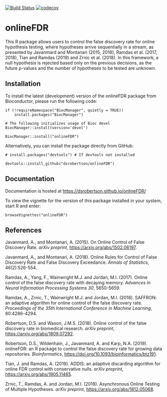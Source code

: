 [![Build Status](https://travis-ci.org/dsrobertson/onlineFDR.svg?branch=master)](https://travis-ci.org/dsrobertson/onlineFDR)
[![codecov](https://codecov.io/gh/dsrobertson/onlineFDR/branch/master/graph/badge.svg)](https://codecov.io/gh/dsrobertson/onlineFDR)


# onlineFDR

This R package allows users to control the false discovery rate for online
hypothesis testing, where hypotheses arrive sequentially in a stream, as
presented by Javanmard and Montanari (2015, 2018), Ramdas et al. (2017, 2018),
Tian and Ramdas (2019) and Zrnic et al. (2018). In this framework, a null
hypothesis is rejected based only on the previous decisions, as the future
p-values and the number of hypotheses to be tested are unknown.


## Installation

To install the latest (development) version of the onlineFDR package from Bioconductor,
please run the following code:

```{r}
if (!requireNamespace("BiocManager", quietly = TRUE))
    install.packages("BiocManager")

# The following initializes usage of Bioc devel
BiocManager::install(version='devel')

BiocManager::install("onlineFDR")
```

Alternatively, you can install the package directly from GitHub:

```{r}
# install.packages("devtools") # If devtools not installed

devtools::install_github("dsrobertson/onlineFDR")
```


## Documentation

Documentation is hosted at https://dsrobertson.github.io/onlineFDR/

To view the vignette for the version of this package installed in your system, start R and enter:

```{r}
browseVignettes("onlineFDR")
```

## References
Javanmard, A., and Montanari, A. (2015). On Online Control of False
Discovery Rate. *arXiv preprint*, https://arxiv.org/abs/1502.06197.

Javanmard, A., and Montanari, A. (2018). Online Rules for Control of False
Discovery Rate and False Discovery Exceedance. *Annals of Statistics*,
46(2):526-554.

Ramdas, A., Yang, F., Wainwright M.J. and Jordan, M.I. (2017). Online control
of the false discovery rate with decaying memory. 
*Advances in Neural Information Processing Systems 30*, 5650-5659.

Ramdas, A., Zrnic, T., Wainwright M.J. and Jordan, M.I. (2018). SAFFRON: an
adaptive algorithm for online control of the false discovery rate. 
*Proceedings of the 35th International Conference in Machine Learning*,
80:4286-4294.

Robertson, D.S. and Wason, J.M.S. (2018). Online control of the false discovery
rate in biomedical research. *arXiv preprint*, https://arxiv.org/abs/1809.07292.

Robertson, D.S., Wildenhain, J., Javanmard, A. and Karp, N.A. (2019). onlineFDR:
an R package to control the false discovery rate for growing data repositories.
*Bioinformatics*, https://doi.org/10.1093/bioinformatics/btz191.

Tian, J. and Ramdas, A. (2019). ADDIS: an adaptive discarding algorithm for 
online FDR control with conservative nulls. *arXiv preprint*, 
https://arxiv.org/abs/1905.11465. 

Zrnic, T., Ramdas, A. and Jordan, M.I. (2018). Asynchronous Online Testing of
Multiple Hypotheses. *arXiv preprint*, https://arxiv.org/abs/1812.05068.
